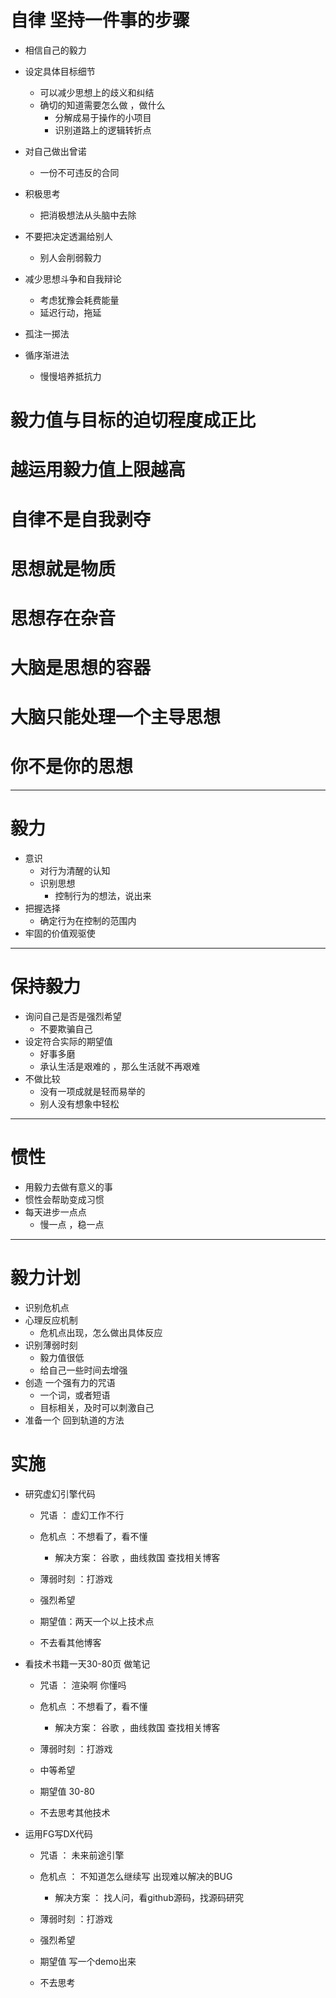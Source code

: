 #  自律 坚持一件事的步骤
- 相信自己的毅力
- 设定具体目标细节
  - 可以减少思想上的歧义和纠结
  - 确切的知道需要怎么做 ，做什么
    - 分解成易于操作的小项目
    - 识别道路上的逻辑转折点
- 对自己做出曾诺
  - 一份不可违反的合同
- 积极思考
  - 把消极想法从头脑中去除
- 不要把决定透漏给别人
  - 别人会削弱毅力
- 减少思想斗争和自我辩论
  - 考虑犹豫会耗费能量
  - 延迟行动，拖延

- 孤注一掷法
- 循序渐进法
  - 慢慢培养抵抗力

# 毅力值与目标的迫切程度成正比
# 越运用毅力值上限越高
# 自律不是自我剥夺

# 思想就是物质
# 思想存在杂音
# 大脑是思想的容器
# 大脑只能处理一个主导思想
# 你不是你的思想
---
# 毅力
- 意识
  - 对行为清醒的认知
  - 识别思想
    - 控制行为的想法，说出来
- 把握选择
  - 确定行为在控制的范围内
- 牢固的价值观驱使

---
# 保持毅力
- 询问自己是否是强烈希望
  - 不要欺骗自己
- 设定符合实际的期望值
  - 好事多磨
  - 承认生活是艰难的 ，那么生活就不再艰难
- 不做比较
  - 没有一项成就是轻而易举的
  - 别人没有想象中轻松

---
# 惯性
- 用毅力去做有意义的事
- 惯性会帮助变成习惯
- 每天进步一点点
  - 慢一点 ，稳一点
---
# 毅力计划
- 识别危机点
- 心理反应机制
  - 危机点出现，怎么做出具体反应
- 识别薄弱时刻
  - 毅力值很低
  - 给自己一些时间去增强
- 创造 一个强有力的咒语
  - 一个词，或者短语
  - 目标相关，及时可以刺激自己
- 准备一个 回到轨道的方法

# 实施
- 研究虚幻引擎代码
  - 咒语 ： 虚幻工作不行
  - 危机点 ：不想看了，看不懂
    - 解决方案： 谷歌 ，曲线救国 查找相关博客
  - 薄弱时刻 ：打游戏

  - 强烈希望
  - 期望值：两天一个以上技术点
  - 不去看其他博客

- 看技术书籍一天30-80页 做笔记
  - 咒语 ： 渲染啊 你懂吗
  - 危机点 ：不想看了，看不懂
    - 解决方案： 谷歌 ，曲线救国 查找相关博客
  - 薄弱时刻 ：打游戏

  - 中等希望
  - 期望值 30-80
  - 不去思考其他技术
  
- 运用FG写DX代码    
  - 咒语 ： 未来前途引擎
  - 危机点 ： 不知道怎么继续写 出现难以解决的BUG
    - 解决方案 ： 找人问，看github源码，找源码研究
  - 薄弱时刻 ：打游戏

  - 强烈希望
  - 期望值  写一个demo出来
  - 不去思考
